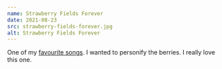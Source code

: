 ```yaml
---
name: Strawberry Fields Forever
date: 2021-08-23
src: strawberry-fields-forever.jpg
alt: Strawberry Fields Forever
---
```


One of my [favourite songs](https://youtu.be/HtUH9z_Oey8). I wanted to personify the berries. I really love this one.
